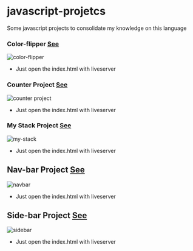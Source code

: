 # javascript-projetcs
Some javascript projects to consolidate my knowledge on this language

### Color-flipper [See](/collor-flipper)
![color-flipper](https://user-images.githubusercontent.com/69260226/140983042-97c69cc7-3756-4a44-9163-d5980fe52439.png)
 - Just open the index.html with liveserver


### Counter Project [See](/counter-project)
![counter project](https://user-images.githubusercontent.com/69260226/140988885-1d69dca8-efb3-46fa-9f4d-e4310e1402a7.png)
- Just open the index.html with liveserver

### My Stack Project [See](/my-stack)
![my-stack](https://user-images.githubusercontent.com/69260226/141014129-010eb86b-7432-4992-a745-2b083c2af14d.png)
- Just open the index.html with liveserver
## Nav-bar Project [See](/nav-bar)
![navbar](https://user-images.githubusercontent.com/69260226/141141007-281bf142-81ac-47f9-9f1a-a7277754992c.png)
- Just open the index.html with liveserver

## Side-bar Project [See](/side-bar)
![sidebar](https://user-images.githubusercontent.com/69260226/141141524-a48bd02d-adf8-47d2-b9b7-3e25b4264b23.png)
- Just open the index.html with liveserver

